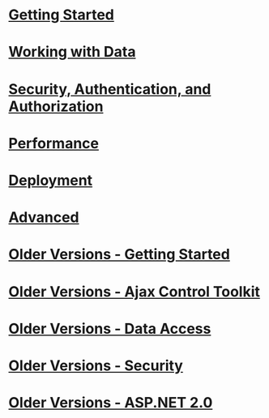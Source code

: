 # [Getting Started](getting-started/toc.md)
# [Working with Data ](presenting-and-managing-data/toc.md)
# [Security, Authentication, and Authorization ](security/toc.md)
# [Performance](performance-and-caching/toc.md)
# [Deployment](deployment/toc.md)
# [Advanced](advanced/toc.md)
# [Older Versions - Getting Started](older-versions-getting-started/toc.md)
# [Older Versions - Ajax Control Toolkit](ajax-control-toolkit/toc.md)
# [Older Versions - Data Access](data-access/toc.md)
# [Older Versions - Security](older-versions-security/toc.md)
# [Older Versions - ASP.NET 2.0](moving-to-aspnet-20/toc.md)
